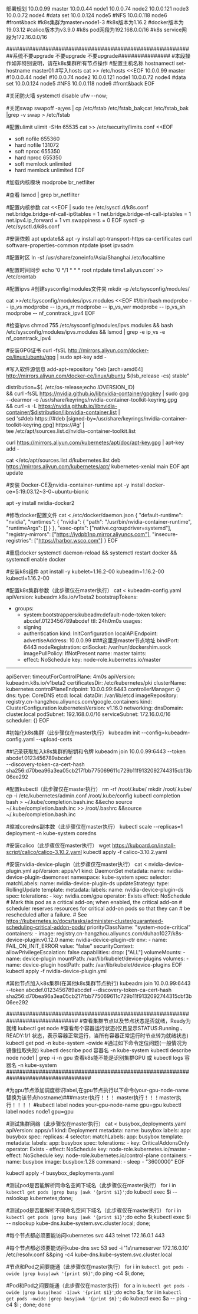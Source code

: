 部署规划
10.0.0.99 master
10.0.0.44 node1
10.0.0.74 node2
10.0.0.121 node3 
10.0.0.72 node4 #data set
10.0.0.124 node5 #NFS
10.0.0.118 node6 #front&back
#k8s集群为master+node1-3
#k8s版本为1.16.2
#docker版本为19.03.12
#calico版本为v3.9.0
#k8s pod网段为192.168.0.0/16
#k8s service网段为172.16.0.0/16

##########################################################系统不要upgrade  不要upgrade   不要upgrade################
#本段操作如非特别说明，请在k8s集群所有节点操作
#配置主机名称
hostnamectl set-hostname master01
#写入hosts
cat >> /etc/hosts <<EOF
10.0.0.99 master
#10.0.0.44 node1
#10.0.0.74 node2
10.0.0.121 node1 
10.0.0.72 node4 #data set
10.0.0.124 node5 #NFS
10.0.0.118 node6 #front&back
EOF

#关闭防火墙
systemctl disable ufw --now;

#关闭swap
swapoff -a;yes | cp /etc/fstab /etc/fstab_bak;cat /etc/fstab_bak |grep -v swap > /etc/fstab

#配置ulimit
ulimit -SHn 65535
cat >> /etc/security/limits.conf <<EOF
* soft nofile 655360
* hard nofile 131072
* soft nproc 655350
* hard nproc 655350
* soft memlock unlimited
* hard memlock unlimited
EOF

#加载内核模块
modprobe br_netfilter

#查看
lsmod | grep br_netfilter

#配置内核参数
cat <<EOF | sudo tee /etc/sysctl.d/k8s.conf
net.bridge.bridge-nf-call-ip6tables = 1 
net.bridge.bridge-nf-call-iptables = 1 
net.ipv4.ip_forward = 1 
vm.swappiness = 0
EOF
sysctl -p /etc/sysctl.d/k8s.conf

#安装依赖
apt update&& apt -y install apt-transport-https ca-certificates curl software-properties-common ntpdate ipset ipvsadm

#配置时区
ln -sf /usr/share/zoneinfo/Asia/Shanghai /etc/localtime

#配置时间同步
echo '0 */1 * * * root ntpdate time1.aliyun.com' >> /etc/crontab

#配置ipvs
#创建sysconfig/modules文件夹
mkdir -p /etc/sysconfig/modules/

cat >>/etc/sysconfig/modules/ipvs.modules <<EOF
#!/bin/bash
modprobe -- ip_vs
modprobe -- ip_vs_rr
modprobe -- ip_vs_wrr
modprobe -- ip_vs_sh
modprobe -- nf_conntrack_ipv4
EOF

#检查ipvs
chmod 755 /etc/sysconfig/modules/ipvs.modules && bash /etc/sysconfig/modules/ipvs.modules && lsmod | grep -e ip_vs -e nf_conntrack_ipv4

#安装GPG证书
curl -fsSL http://mirrors.aliyun.com/docker-ce/linux/ubuntu/gpg | sudo apt-key add -

#写入软件源信息
add-apt-repository "deb [arch=amd64] http://mirrors.aliyun.com/docker-ce/linux/ubuntu $(lsb_release -cs) stable"

distribution=$(. /etc/os-release;echo $ID$VERSION_ID) \
      && curl -fsSL https://nvidia.github.io/libnvidia-container/gpgkey | sudo gpg --dearmor -o /usr/share/keyrings/nvidia-container-toolkit-keyring.gpg \
      && curl -s -L https://nvidia.github.io/libnvidia-container/$distribution/libnvidia-container.list | \
            sed 's#deb https://#deb [signed-by=/usr/share/keyrings/nvidia-container-toolkit-keyring.gpg] https://#g' | \
            tee /etc/apt/sources.list.d/nvidia-container-toolkit.list

curl https://mirrors.aliyun.com/kubernetes/apt/doc/apt-key.gpg | apt-key add - 

cat <<EOF >/etc/apt/sources.list.d/kubernetes.list
deb https://mirrors.aliyun.com/kubernetes/apt/ kubernetes-xenial main
EOF
apt update

#安装 Docker-CE及nvidia-container-runtime
apt -y install docker-ce=5:19.03.12~3-0~ubuntu-bionic

apt -y install nvidia-docker2

#修改docker配置文件
cat <<EOF > /etc/docker/daemon.json
{
   "default-runtime": "nvidia",
   "runtimes": {
       "nvidia": {
           "path": "/usr/bin/nvidia-container-runtime",
           "runtimeArgs": []
       }
   },
  "exec-opts": ["native.cgroupdriver=systemd"],
  "registry-mirrors": ["https://iydpb1np.mirror.aliyuncs.com"],
  "insecure-registries": ["https://harbor.wsco.com"] 
}
EOF

#重启docker
systemctl daemon-reload && systemctl restart docker && systemctl enable docker

#安装k8s组件
apt install -y kubelet=1.16.2-00 kubeadm=1.16.2-00 kubectl=1.16.2-00

#配置k8s集群参数（此步骤仅在master执行）
cat <<EOF > kubeadm-config.yaml
apiVersion: kubeadm.k8s.io/v1beta2
bootstrapTokens:
- groups:
  - system:bootstrappers:kubeadm:default-node-token
  token: abcdef.0123456789abcdef
  ttl: 24h0m0s
  usages:
  - signing
  - authentication
kind: InitConfiguration
localAPIEndpoint:
  advertiseAddress: 10.0.0.99            ###这里是master节点地址
  bindPort: 6443
nodeRegistration:
  criSocket: /var/run/dockershim.sock
  imagePullPolicy: IfNotPresent
  name: master
  taints:
  - effect: NoSchedule
    key: node-role.kubernetes.io/master
---
apiServer:
  timeoutForControlPlane: 4m0s
apiVersion: kubeadm.k8s.io/v1beta2
certificatesDir: /etc/kubernetes/pki
clusterName: kubernetes
controlPlaneEndpoint: 10.0.0.99:6443
controllerManager: {}
dns:
  type: CoreDNS
etcd:
  local:
    dataDir: /var/lib/etcd
imageRepository: registry.cn-hangzhou.aliyuncs.com/google_containers
kind: ClusterConfiguration
kubernetesVersion: v1.16.0
networking:
  dnsDomain: cluster.local
  podSubnet: 192.168.0.0/16
  serviceSubnet: 172.16.0.0/16
scheduler: {}
EOF

#初始化k8s集群（此步骤仅在master执行）
kubeadm init --config=kubeadm-config.yaml --upload-certs


##记录获取加入k8s集群的秘钥和令牌
kubeadm join 10.0.0.99:6443 --token abcdef.0123456789abcdef \
    --discovery-token-ca-cert-hash sha256:d70bea96a3ea05cb217fbb775069611c729b11f9132092744315cbf3b06ee292 


#配置kubectl（此步骤仅在master执行）
rm -rf /root/.kube/
mkdir /root/.kube/
cp -i /etc/kubernetes/admin.conf /root/.kube/config
kubectl completion bash > ~/.kube/completion.bash.inc &&echo source ~/.kube/completion.bash.inc >> /root/.bashrc &&source ~/.kube/completion.bash.inc

#缩减coredns副本数（此步骤仅在master执行）
kubectl scale --replicas=1 deployment -n kube-system coredns

#安装calico（此步骤仅在master执行）
wget https://kuboard.cn/install-script/calico/calico-3.10.2.yaml
kubectl apply -f calico-3.10.2.yaml 

#安装nvidia-device-plugin（此步骤仅在master执行）
cat <<EOF > nvidia-device-plugin.yml
apiVersion: apps/v1
kind: DaemonSet
metadata:
  name: nvidia-device-plugin-daemonset
  namespace: kube-system
spec:
  selector:
    matchLabels:
      name: nvidia-device-plugin-ds
  updateStrategy:
    type: RollingUpdate
  template:
    metadata:
      labels:
        name: nvidia-device-plugin-ds
    spec:
      tolerations:
      - key: nvidia.com/gpu
        operator: Exists
        effect: NoSchedule
      # Mark this pod as a critical add-on; when enabled, the critical add-on
      # scheduler reserves resources for critical add-on pods so that they can
      # be rescheduled after a failure.
      # See https://kubernetes.io/docs/tasks/administer-cluster/guaranteed-scheduling-critical-addon-pods/
      priorityClassName: "system-node-critical"
      containers:
      - image: registry.cn-hangzhou.aliyuncs.com/duhao1027/k8s-device-plugin:v0.12.0
        name: nvidia-device-plugin-ctr
        env:
          - name: FAIL_ON_INIT_ERROR
            value: "false"
        securityContext:
          allowPrivilegeEscalation: false
          capabilities:
            drop: ["ALL"]
        volumeMounts:
          - name: device-plugin
            mountPath: /var/lib/kubelet/device-plugins
      volumes:
        - name: device-plugin
          hostPath:
            path: /var/lib/kubelet/device-plugins
EOF
kubectl apply -f nvidia-device-plugin.yml

#其他节点加入k8s集群(在其他k8s集群节点执行)
kubeadm join 10.0.0.99:6443 --token abcdef.0123456789abcdef  --discovery-token-ca-cert-hash sha256:d70bea96a3ea05cb217fbb775069611c729b11f9132092744315cbf3b06ee292



##############################################################################
#查看集群节点以及节点状态是否就绪，Ready为就绪
kubectl get node
#查看每个容器运行状态(仅且显示STATUS:Running 、 READY:1/1 状态，表示容器正常运行，当所有容器正常运行时节点转为就绪状态)
kubectl get pod -n kube-system -owide
#通过如下命令定位问题(一般情况为镜像拉取失败)
kubectl describe pod 容器名 -n kube-system
kubectl describe node node1   | grep -i -n  gpu               查看k8s能不能是识别集群GPU
或
kubectl logs 容器名 -n kube-system
##################################################################################


#为gpu节点添加调度标识label,在gpu节点执行以下命令(your-gpu-node-name 替换为该节点hostname)###master执行！！！  master执行！！！master执行！！！！
#kubectl label nodes your-gpu-node-name gpu=gpu
kubectl label nodes node1 gpu=gpu

#测试集群网络（此步骤仅在master执行）
cat <<EOF > busybox_deployments.yaml
apiVersion: apps/v1
kind: Deployment
metadata:
  name: busybox
  labels:
    app: busybox
spec:
  replicas: 4
  selector:
    matchLabels:
      app: busybox
  template:
    metadata:
      labels:
        app: busybox
    spec:
      tolerations:
      - key: CriticalAddonsOnly
        operator: Exists
      - effect: NoSchedule
        key: node-role.kubernetes.io/master
      - effect: NoSchedule
        key: node-role.kubernetes.io/control-plane
      containers:
      - name: busybox
        image: busybox:1.28
        command:
          - sleep
          - "3600000"
EOF

kubectl apply -f busybox_deployments.yaml



#测试pod是否能解析同命名空间下域名（此步骤仅在master执行）
for i in `kubectl get pods |grep busy |awk '{print $1}'`;do kubectl exec $i -- nslookup kubernetes;done;


#测试pod是否能解析不同命名空间下域名（此步骤仅在master执行）
for i in `kubectl get pods |grep busy |awk '{print $1}'`;do echo $i;kubectl exec $i -- nslookup kube-dns.kube-system.svc.cluster.local; done;


#每个节点都必须要能访问kubernetes svc 443
telnet 172.16.0.1 443


#每个节点都必须要能访问kube-dns svc 53
sed -i '1a\nameserver 172.16.0.10' /etc/resolv.conf &&ping -c4 kube-dns.kube-system.svc.cluster.local


#节点和Pod之间要能通（此步骤仅在master执行）
for i in `kubectl get pods -owide |grep busy|awk '{print $6}'`;do ping -c4 $i;done;


#Pod和Pod之间要能通（此步骤仅在master执行）
for a in `kubectl get pods -owide |grep busy|head -1|awk '{print $1}'`;do echo $a; for i in `kubectl get pods -owide |grep busy|awk '{print $6}'`; do kubectl exec $a -- ping -c4 $i ; done; done







 
